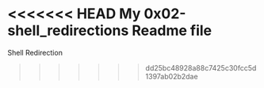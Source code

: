 <<<<<<< HEAD
My 0x02-shell_redirections Readme file
=======
Shell Redirection
>>>>>>> dd25bc48928a88c7425c30fcc5d1397ab02b2dae
